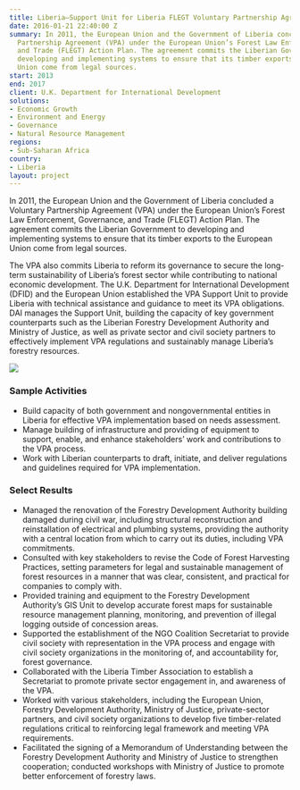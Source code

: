 ```yaml
---
title: Liberia—Support Unit for Liberia FLEGT Voluntary Partnership Agreement (VPA)
date: 2016-01-21 22:40:00 Z
summary: In 2011, the European Union and the Government of Liberia concluded a Voluntary
  Partnership Agreement (VPA) under the European Union’s Forest Law Enforcement, Governance,
  and Trade (FLEGT) Action Plan. The agreement commits the Liberian Government to
  developing and implementing systems to ensure that its timber exports to the European
  Union come from legal sources.
start: 2013
end: 2017
client: U.K. Department for International Development
solutions:
- Economic Growth
- Environment and Energy
- Governance
- Natural Resource Management
regions:
- Sub-Saharan Africa
country:
- Liberia
layout: project
---
```


In 2011, the European Union and the Government of Liberia concluded a Voluntary Partnership Agreement (VPA) under the European Union’s Forest Law Enforcement, Governance, and Trade (FLEGT) Action Plan. The agreement commits the Liberian Government to developing and implementing systems to ensure that its timber exports to the European Union come from legal sources.

The VPA also commits Liberia to reform its governance to secure the long-term sustainability of Liberia’s forest sector while contributing to national economic development. The U.K. Department for International Development (DFID) and the European Union established the VPA Support Unit to provide Liberia with technical assistance and guidance to meet its VPA obligations. DAI manages the Support Unit, building the capacity of key government counterparts such as the Liberian Forestry Development Authority and Ministry of Justice, as well as private sector and civil society partners to effectively implement VPA regulations and sustainably manage Liberia’s forestry resources.

![](https://assetify-dai.com/projects/LiberiaHTSPE.jpg)

### Sample Activities

* Build capacity of both government and nongovernmental entities in Liberia for effective VPA implementation based on needs assessment.
* Manage building of infrastructure and providing of equipment to support, enable, and enhance stakeholders’ work and contributions to the VPA process.
* Work with Liberian counterparts to draft, initiate, and deliver regulations and guidelines required for VPA implementation.

### Select Results

* Managed the renovation of the Forestry Development Authority building damaged during civil war, including structural reconstruction and reinstallation of electrical and plumbing systems, providing the authority with a central location from which to carry out its duties, including VPA commitments.
* Consulted with key stakeholders to revise the Code of Forest Harvesting Practices, setting parameters for legal and sustainable management of forest resources in a manner that was clear, consistent, and practical for companies to comply with.
* Provided training and equipment to the Forestry Development Authority’s GIS Unit to develop accurate forest maps for sustainable resource management planning, monitoring, and prevention of illegal logging outside of concession areas.
* Supported the establishment of the NGO Coalition Secretariat to provide civil society with representation in the VPA process and engage with civil society organizations in the monitoring of, and accountability for, forest governance.
* Collaborated with the Liberia Timber Association to establish a Secretariat to promote private sector engagement in, and awareness of the VPA.
* Worked with various stakeholders, including the European Union, Forestry Development Authority, Ministry of Justice, private-sector partners, and civil society organizations to develop five timber-related regulations critical to reinforcing legal framework and meeting VPA requirements.
* Facilitated the signing of a Memorandum of Understanding between the Forestry Development Authority and Ministry of Justice to strengthen cooperation; conducted workshops with Ministry of Justice to promote better enforcement of forestry laws.